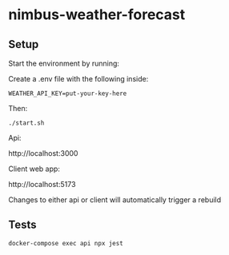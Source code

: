 # nimbus-weather-forecast

## Setup
Start the environment by running:

Create a .env file with the following inside:

```text
WEATHER_API_KEY=put-your-key-here
```

Then:

```shell
./start.sh
```

Api:

http://localhost:3000

Client web app:

http://localhost:5173


Changes to either api or client will automatically trigger a rebuild


## Tests

```shell
docker-compose exec api npx jest
```
